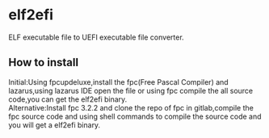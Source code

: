 # elf2efi
ELF executable file to UEFI executable file converter.
## How to install 
Initial:Using fpcupdeluxe,install the fpc(Free Pascal Compiler) and lazarus,using lazarus IDE open the file or using fpc compile the all source code,you can get the elf2efi binary.  
Alternative:Install fpc 3.2.2 and clone the repo of fpc in gitlab,compile the fpc source code and using shell commands to compile the source code and you will get a elf2efi binary.
